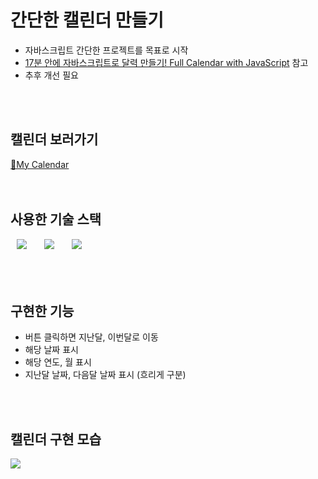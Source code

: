 # 간단한 캘린더 만들기
- 자바스크립트 간단한 프로젝트를 목표로 시작
- <a href="https://www.youtube.com/watch?v=jFmcH5GVRs4">17분 안에 자바스크립트로 달력 만들기! Full Calendar with JavaScript</a> 참고
- 추후 개선 필요
<br>
<br>
<h2> 캘린더 보러가기</h2>
<a href="https://seoyeon-jung.github.io/Calendar/">📅My Calendar</a>
<br>
<br>
<br>

## 사용한 기술 스택
<img src="https://img.shields.io/badge/HTML5-E34F26?style=flat-square&logo=HTML5&logoColor=white" style="height : auto; margin-left : 10px; margin-right : 10px;"/></a>&nbsp;
<img src="https://img.shields.io/badge/CSS3-1572B6?style=flat-square&logo=CSS3&logoColor=white" style="height : auto; margin-left : 10px; margin-right : 10px;"/></a>&nbsp;
<img src="https://img.shields.io/badge/JavaScript-F7DF1E?style=flat-square&logo=JavaScript&logoColor=white" style="height : auto; margin-left : 10px; margin-right : 10px;"/></a>&nbsp;
<br>
<br>
<br>
<br>

## 구현한 기능
- 버튼 클릭하면 지난달, 이번달로 이동
- 해당 날짜 표시
- 해당 연도, 월 표시
- 지난달 날짜, 다음달 날짜 표시 (흐리게 구분)
<br>
<br>

## 캘린더 구현 모습
<img src="https://user-images.githubusercontent.com/95006849/164401927-48bcc3b5-6389-4227-8f4b-b547eca33b15.gif">
